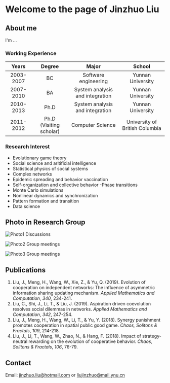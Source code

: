 # Welcome to the page of Jinzhuo Liu

## About me

I'm ...

### Working Experience

|Years|Degree|Major|School|
|:-:|:-:|:-:|:-:|
|2003-2007|BC|Software engineering|Yunnan University
|2007-2010|BA|System analysis and integration|Yunnan University
|2010-2013|Ph.D|System analysis and integration|Yunnan University
|2011-2012|Ph.D (Visiting scholar)|Computer Science|University of British Columbia


### Research Interest

- Evolutionary game theory
- Social science and aritificial intelligence
- Statistical physics of social systems
- Complex networks
- Epidemic spreading and behavior vaccination
- Self-organization and collective behavior
 -Phase transitions
- Monte Carlo simulations
- Nonlinear dynamics and synchronization
- Pattern formation and transition
- Data science

## Photo in Research Group
![Photo1](http://www.zhen-wang.org/uploads/3/7/5/5/37559281/published/1.jpg?1504365770)
Discussions

![Photo2](http://www.zhen-wang.org/uploads/3/7/5/5/37559281/published/1.png?1504367237)
Group meetings

![Photo3](http://www.zhen-wang.org/uploads/3/7/5/5/37559281/published/1.png?1504367237)
Group meetings


## Publications
1. Liu, J., Meng, H., Wang, W., Xie, Z., & Yu, Q. (2019). Evolution of cooperation on independent networks: The influence of asymmetric information sharing updating mechanism. *Applied Mathematics and Computation*, *340*, 234-241.
2. Liu, C., Shi, J., Li, T., & Liu, J. (2019). Aspiration driven coevolution resolves social dilemmas in networks. *Applied Mathematics and Computation*, *342*, 247-254.
3. Liu, J., Meng, H., Wang, W., Li, T., & Yu, Y. (2018). Synergy punishment promotes cooperation in spatial public good game. *Chaos, Solitons & Fractals*, *109*, 214-218.
4. Liu, J., Li, T., Wang, W., Zhao, N., & Hang, F. (2018). Impact of strategy-neutral rewarding on the evolution of cooperative behavior. *Chaos, Solitons & Fractals*, *106*, 76-79.

## Contact
Email: <a href="mailto:jinzhuo.liu@hotmail.com">jinzhuo.liu@hotmail.com</a> or
<a href="mailto:liujinzhuo@mail.ynu.cn">liujinzhuo@mail.ynu.cn</a>

